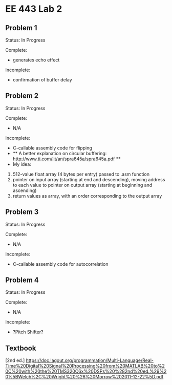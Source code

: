 # EE 443 Lab 2

## Problem 1
Status: In Progress

Complete:
- generates echo effect 

Incomplete:
- confirmation of buffer delay 

## Problem 2
Status: In Progress

Complete:
- N/A

Incomplete:
- C-callable assembly code for flipping
- ** A better explanation on circular buffering: http://www.ti.com/lit/an/spra645a/spra645a.pdf **
- My idea:
1) 512-value float array (4 bytes per entry) passed to .asm function
2) pointer on input array (starting at end and descending), moving address to each value to pointer on output array (starting at beginning and ascending)
3) return values as array, with an order corresponding to the output array

## Problem 3
Status: In Progress

Complete:
- N/A

Incomplete:
- C-callable assembly code for autocorrelation

## Problem 4
Status: In Progress

Complete:
- N/A

Incomplete:
- ?Pitch Shifter?


## Textbook
[2nd ed.] https://doc.lagout.org/programmation/Multi-Language/Real-Time%20Digital%20Signal%20Processing%20from%20MATLAB%20to%20C%20with%20the%20TMS320C6x%20DSPs%20%282nd%20ed.%29%20%5BWelch%2C%20Wright%20%26%20Morrow%202011-12-22%5D.pdf
